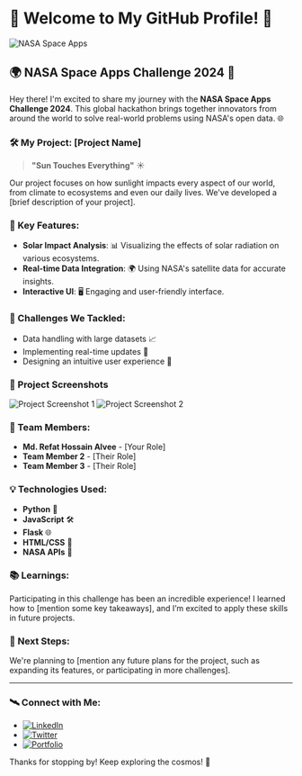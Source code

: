 # 🚀 Welcome to My GitHub Profile! 🌌

![NASA Space Apps](https://www.nasa.gov/sites/default/files/thumbnails/image/nasa-logo-web-rgb.png)

## 🌍 NASA Space Apps Challenge 2024 🌟

Hey there! I'm excited to share my journey with the **NASA Space Apps Challenge 2024**. This global hackathon brings together innovators from around the world to solve real-world problems using NASA's open data. 🌐

### 🛠 My Project: **[Project Name]**

> **"Sun Touches Everything"** ☀️

Our project focuses on how sunlight impacts every aspect of our world, from climate to ecosystems and even our daily lives. We've developed a [brief description of your project]. 

### 🌟 Key Features:

- **Solar Impact Analysis**: 📊 Visualizing the effects of solar radiation on various ecosystems.
- **Real-time Data Integration**: 🌍 Using NASA's satellite data for accurate insights.
- **Interactive UI**: 🖥️ Engaging and user-friendly interface.

### 🌱 Challenges We Tackled:

- Data handling with large datasets 📈
- Implementing real-time updates 🔄
- Designing an intuitive user experience 🎨

### 📸 Project Screenshots

![Project Screenshot 1](https://via.placeholder.com/800x400)
![Project Screenshot 2](https://via.placeholder.com/800x400)

### 🤝 Team Members:

- **Md. Refat Hossain Alvee** - [Your Role]
- **Team Member 2** - [Their Role]
- **Team Member 3** - [Their Role]

### 💡 Technologies Used:

- **Python** 🐍
- **JavaScript** 🛠️
- **Flask** 🌐
- **HTML/CSS** 🎨
- **NASA APIs** 🚀

### 📚 Learnings:

Participating in this challenge has been an incredible experience! I learned how to [mention some key takeaways], and I’m excited to apply these skills in future projects.

### 🎯 Next Steps:

We're planning to [mention any future plans for the project, such as expanding its features, or participating in more challenges].

---

### 🛰️ Connect with Me:

- [![LinkedIn](https://img.shields.io/badge/LinkedIn-blue?style=flat&logo=linkedin)](https://www.linkedin.com/in/your-profile/)
- [![Twitter](https://img.shields.io/badge/Twitter-blue?style=flat&logo=twitter)](https://twitter.com/your-profile)
- [![Portfolio](https://img.shields.io/badge/Portfolio-orange?style=flat&logo=firefox)](https://your-portfolio.com)

Thanks for stopping by! Keep exploring the cosmos! 🌌

